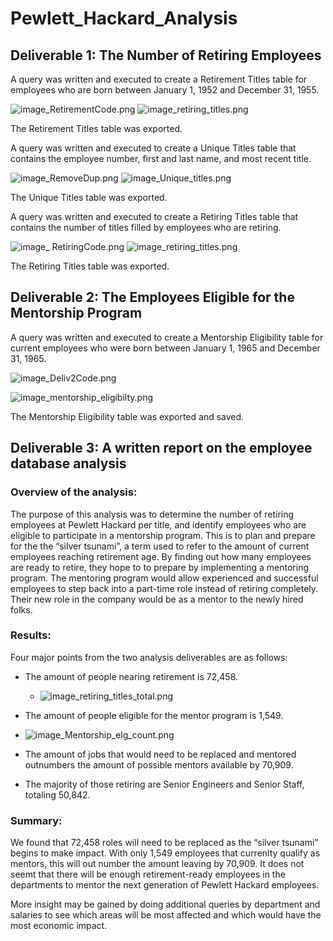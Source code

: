# Pewlett_Hackard_Analysis
## Deliverable 1: The Number of Retiring Employees 
A query was written and executed to create a Retirement Titles table for employees who are born between January 1, 1952 and December 31, 1955.

![image_RetirementCode.png](RetirementCode.png)
![image_retiring_titles.png](retiring_titles.png)

The Retirement Titles table was exported.

A query was written and executed to create a Unique Titles table that contains the employee number, first and last name, and most recent title.

![image_RemoveDup.png](RemoveDup.png)
![image_Unique_titles.png](Unique_titles.png)

The Unique Titles table was exported.

A query was written and executed to create a Retiring Titles table that contains the number of titles filled by employees who are retiring.


![image_ RetiringCode.png]( RetiringCode.png)
![image_retiring_titles.png](retiring_titles.png)

The Retiring Titles table was exported.

## Deliverable 2: The Employees Eligible for the Mentorship Program

A query was written and executed to create a Mentorship Eligibility table for current employees who were born between January 1, 1965 and December 31, 1965.

![image_Deliv2Code.png](Deliv2Code.png)

![image_mentorship_eligibilty.png](mentorship_eligibilty.png)

The Mentorship Eligibility table was exported and saved.

## Deliverable 3: A written report on the employee database analysis

### Overview of the analysis:
The purpose of this analysis was to determine the number of retiring employees at Pewlett Hackard per title, and identify employees who are eligible to participate in a mentorship program. This is to plan and prepare for the the “silver tsunami”, a term used to refer to the amount of current employees reaching retirement age. By finding out how many employees are ready to retire, they hope to to prepare by implementing a mentoring program.  The mentoring program would allow experienced and successful employees to step back into a part-time role instead of retiring completely. Their new role in the company would be as a mentor to the newly hired folks. 

### Results: 
Four major points from the two analysis deliverables are as follows:

- The amount of people nearing retirement is 72,458.

  - ![image_retiring_titles_total.png](retiring_titles_total.png)
  
 - The amount of people eligible for the mentor program is 1,549.
 
  - ![image_Mentorship_elg_count.png](Mentorship_elg_count.png)
 
 - The amount of jobs that would need to be replaced and mentored outnumbers the amount of possible mentors available by 70,909.
 
 - The majority of those retiring are Senior Engineers and Senior Staff, totaling 50,842.
 

### Summary: 

We found that 72,458 roles will need to be replaced as the “silver tsunami” begins to make impact. With only 1,549 employees that
currenlty qualify as mentors, this will out number the amount leaving by 70,909.  It does not seemt that there will be enough retirement-ready employees in the departments to mentor the next generation of Pewlett Hackard employees.

More insight may be gained by doing additional queries by department and salaries to see which areas will be most affected and which would have the most economic impact.



